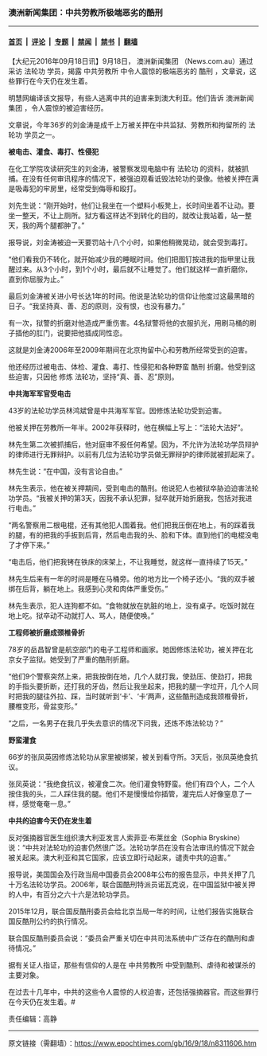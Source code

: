 ### 澳洲新闻集团：中共劳教所极端恶劣的酷刑

---

#### [首页](../../../..?n8311606) &nbsp;|&nbsp; [评论](../../../../../epoch-comment?n8311606) &nbsp;|&nbsp; [专题](../../../../../epoch-special?n8311606) &nbsp;|&nbsp; [禁闻](../../../../../epoch-news?n8311606) &nbsp;|&nbsp; [禁书](../../../../../books?n8311606) &nbsp;|&nbsp; [翻墙](https://github.com/gfw-breaker/nogfw/blob/master/README.md?n8311606)


<div class="post_content" id="artbody" itemprop="articleBody">
 <!-- article content begin -->
 <p>
  【大纪元2016年09月18日讯】9月18日，
  <ok href="https://www.epochtimes.com/gb/tag/%E6%BE%B3%E6%B4%B2%E6%96%B0%E9%97%BB%E9%9B%86%E5%9B%A2.html">
   澳洲新闻集团
  </ok>
  （News.com.au）通过采访
  <ok href='//www.minghui.org/mh/glossary.html#1\"'>
   法轮功
  </ok>
  学员，揭露
  <ok href="https://www.epochtimes.com/gb/tag/%E4%B8%AD%E5%85%B1%E5%8A%B3%E6%95%99%E6%89%80.html">
   中共劳教所
  </ok>
  中令人震惊的极端恶劣的
  <ok href="https://www.epochtimes.com/gb/tag/%E9%85%B7%E5%88%91.html">
   酷刑
  </ok>
  ，文章说，这些罪行在今天仍在发生着。
 </p>
 <div class='\"ar_articleContent\"' id='\"ar_bArticleContent\"'>
  <p>
   明慧网编译该文报导，有些人逃离中共的迫害来到澳大利亚。他们告诉
   <ok href="https://www.epochtimes.com/gb/tag/%E6%BE%B3%E6%B4%B2%E6%96%B0%E9%97%BB%E9%9B%86%E5%9B%A2.html">
    澳洲新闻集团
   </ok>
   ，令人震惊的被迫害经历。
  </p>
  <p>
   文章说，今年36岁的刘金涛是成千上万被关押在中共监狱、劳教所和拘留所的
   <ok href="https://www.epochtimes.com/gb/tag/%E6%B3%95%E8%BD%AE%E5%8A%9F.html">
    法轮功
   </ok>
   学员之一。
  </p>
  <p>
   <b>
    被电击、灌食、毒打、性侵犯
   </b>
  </p>
  <p>
   在化工学院攻读研究生的刘金涛，被警察发现电脑中有
   <ok href="https://www.epochtimes.com/gb/tag/%E6%B3%95%E8%BD%AE%E5%8A%9F.html">
    法轮功
   </ok>
   的资料，就被抓捕。在没有任何审讯程序的情况下，被强迫观看诋毁法轮功的录像。他被关押在满是吸毒犯的牢房里，经常受到侮辱和殴打。
  </p>
  <p>
   刘先生说：“刚开始时，他们让我坐在一个塑料小板凳上，长时间坐着不让动。要坐一整天，不让上厕所。狱方看这样达不到转化的目的，就改让我站着，站一整天，我的两个腿都肿了。”
  </p>
  <p>
   报导说，刘金涛被迫一天要罚站十八个小时，如果他稍微晃动，就会受到毒打。
  </p>
  <p>
   “他们看我仍不转化，就开始减少我的睡眠时间。他们把图钉按进我的指甲里让我醒过来。从3个小时，到1个小时，最后就不让睡觉了。他们就这样一直折磨你，直到你屈服为止。”
  </p>
  <p>
   最后刘金涛被关进小号长达1年的时间。他说是法轮功的信仰让他度过这最黑暗的日子。“我坚持真、善、忍的原则，没有恨，也没有暴力。”
  </p>
  <p>
   有一次，狱警的折磨对他造成严重伤害。4名狱警将他的衣服扒光，用刷马桶的刷子插他的肛门，说要把他插成同性恋。
  </p>
  <p>
   这就是刘金涛2006年至2009年期间在北京拘留中心和劳教所经常受到的迫害。
  </p>
  <p>
   他还经历过被电击、体检、灌食、毒打、性侵犯和各种野蛮
   <ok href="https://www.epochtimes.com/gb/tag/%E9%85%B7%E5%88%91.html">
    酷刑
   </ok>
   折磨。他受到这些迫害，只因他
   <ok href='//www.minghui.org/mh/glossary.html#34\"'>
    修炼
   </ok>
   法轮功，坚持“真、善、忍”原则。
  </p>
  <p>
   <b>
    中共海军军官受电击
   </b>
  </p>
  <p>
   43岁的法轮功学员林鸿斌曾是中共海军军官。因修炼法轮功受到迫害。
  </p>
  <p>
   他被关押在劳教所一年半。2002年获释时，他在横幅上写上：“法轮大法好”。
  </p>
  <p>
   林先生第二次被抓捕后，他对庭审不报任何希望。因为，不允许为法轮功学员辩护的律师进行无罪辩护。以前有几位为法轮功学员做无罪辩护的律师就被抓起来了。
  </p>
  <p>
   林先生说：“在中国，没有言论自由。”
  </p>
  <p>
   林先生表示，他在被关押期间，受到电击的酷刑。他说犯人也被狱卒胁迫迫害法轮功学员。“我被关押的第3天，因我不承认犯罪，狱卒就开始折磨我，包括对我进行电击。”
  </p>
  <p>
   “两名警察用二根电棍，还有其他犯人围着我。他们把我压倒在地上，有的踩着我的腿，有的把我的手扳到后背，然后电击我的头、脸和下体。直到他们的电棍没电了才停下来。”
  </p>
  <p>
   “电击后，他们把我铐在铁床的床架上，不让我睡觉，就这样一直持续了15天。”
  </p>
  <p>
   林先生后来有一年的时间是睡在马桶旁。他的地方比一个椅子还小。“我的双手被绑在后背，躺在地上。我感到心灵和肉体严重受伤。”
  </p>
  <p>
   林先生表示，犯人连狗都不如。“食物就放在肮脏的地上，没有桌子。吃饭时就在地上吃。狱卒动不动就打人、骂人，随便使唤。”
  </p>
  <p>
   <b>
    工程师被折磨成颈椎骨折
   </b>
  </p>
  <p>
   78岁的岳昌智曾是航空部门的电子工程师和画家。她因修炼法轮功，被关押在北京女子监狱。她受到了严重的酷刑折磨。
  </p>
  <p>
   “他们9个警察突然上来，把我按倒在地，几个人就打我，使劲压、使劲打，把我的手指头要折断，还打我的牙齿，然后让我坐起来，把我的腿一字垃开，几个人同时把我的腿往外拉、踩，当时就听到‘卡’、‘卡’两声，这些酷刑造成我颈椎骨折，腰椎变形，骨盆变形。”
  </p>
  <p>
   “之后，一名男子在我几乎失去意识的情况下问我，还炼不炼法轮功？”
  </p>
  <p>
   <b>
    野蛮灌食
   </b>
  </p>
  <p>
   66岁的张凤英因修炼法轮功从家里被绑架，被关到看守所。3天后，张凤英绝食抗议。
  </p>
  <p>
   张凤英说：“我绝食抗议，被灌食二次。他们灌食特野蛮。他们有四个人，二个人按住我的头，二人踩住我的腿。他们不是慢慢给你插管，灌完后人好像窒息了一样，感觉奄奄一息。”
  </p>
  <p>
   <b>
    中共的迫害今天仍在发生着
   </b>
  </p>
  <p>
   反对强摘器官医生组织澳大利亚发言人索菲亚‧布莱丝金（Sophia Bryskine）说：“中共对法轮功的迫害仍然很广泛。法轮功学员在没有合法审讯的情况下就会被关起来。澳大利亚和其它国家，应该立即行动起来，谴责中共的迫害。”
  </p>
  <p>
   报导说，美国国会及行政当局中国委员会2008年公布的报告显示，中共关押了几十万名法轮功学员。2006年，联合国酷刑特派员诺瓦克说，在中国监狱中被关押的人中，有百分之六十六是法轮功学员。
  </p>
  <p>
   2015年12月，联合国反酷刑委员会给北京当局一年的时间，让他们报告实施联合国反酷刑公约的执行情况。
  </p>
  <p>
   联合国反酷刑委员会说：“委员会严重关切在中共司法系统中广泛存在的酷刑和虐待情况。”
  </p>
  <p>
   据有关证人指证，那些有信仰的人是在
   <ok href="https://www.epochtimes.com/gb/tag/%E4%B8%AD%E5%85%B1%E5%8A%B3%E6%95%99%E6%89%80.html">
    中共劳教所
   </ok>
   中受到酷刑、虐待和被谋杀的主要对象。
  </p>
  <p>
   在过去十几年中，中共的这些令人震惊的人权迫害，还包括强摘器官。而这些罪行在今天仍在发生着。#
  </p>
  <p>
   责任编辑：高静
  </p>
 </div>
 <!-- article content end -->
 <div id="below_article_ad">
 </div>
</div>


---

原文链接（需翻墙）：https://www.epochtimes.com/gb/16/9/18/n8311606.htm